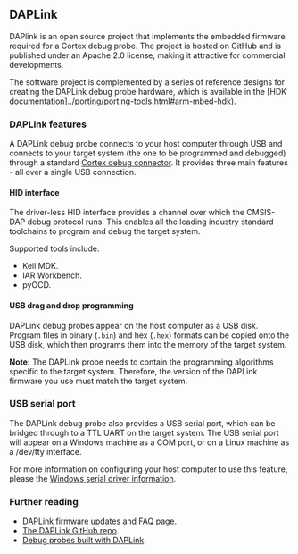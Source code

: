 ## DAPLink

DAPlink is an open source project that implements the embedded firmware required for a Cortex debug probe. The project is hosted on GitHub and is published under an Apache 2.0 license, making it attractive for commercial developments.

The software project is complemented by a series of reference designs for creating the DAPLink debug probe hardware, which is available in the [HDK documentation]../porting/porting-tools.html#arm-mbed-hdk).

### DAPLink features

A DAPLink debug probe connects to your host computer through USB and connects to your target system (the one to be programmed and debugged) through a standard [Cortex debug connector](http://infocenter.arm.com/help/topic/com.arm.doc.faqs/attached/13634/cortex_debug_connectors.pdf). It provides three main features - all over a single USB connection.

#### HID interface

The driver-less HID interface provides a channel over which the CMSIS-DAP debug protocol runs. This enables all the leading industry standard toolchains to program and debug the target system.

Supported tools include:

- Keil MDK.
- IAR Workbench.
- pyOCD.

#### USB drag and drop programming

DAPLink debug probes appear on the host computer as a USB disk. Program files in binary (`.bin`) and hex (`.hex`) formats can be copied onto the USB disk, which then programs them into the memory of the target system.

<span class="notes">**Note:** The DAPLink probe needs to contain the programming algorithms specific to the target system. Therefore, the version of the DAPLink firmware you use must match the target system.</span>

### USB serial port

The DAPLink debug probe also provides a USB serial port, which can be bridged through to a TTL UART on the target system.
The USB serial port will appear on a Windows machine as a COM port, or on a Linux machine as a /dev/tty interface.

For more information on configuring your host computer to use this feature, please the [Windows serial driver information](../tutorials/windows-serial-driver.html).

### Further reading

- [DAPLink firmware updates and FAQ page](https://armmbed.github.io/DAPLink/).
- [The DAPLink GitHub repo](https://github.com/ARMmbed/DAPLink/blob/master/README.md).
- [Debug probes built with DAPLink](https://os.mbed.com/platforms/SWDAP-LPC11U35).
